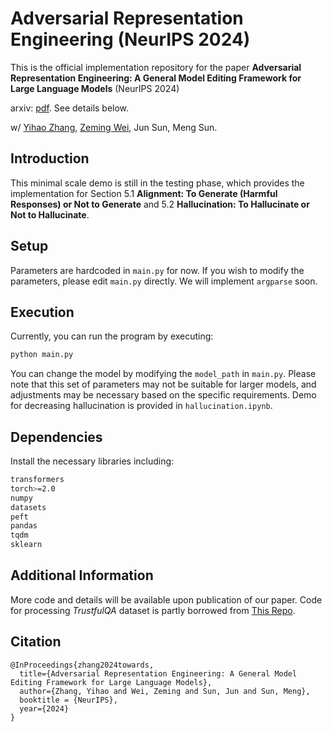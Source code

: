 # Adversarial Representation Engineering (NeurIPS 2024)

This is the official implementation repository for the paper **Adversarial Representation Engineering: A General Model Editing Framework for Large Language Models** (NeurIPS 2024)

arxiv: [pdf](https://arxiv.org/abs/2404.13752). See details below.

w/ [Yihao Zhang](https://zhang-yihao.github.io), [Zeming Wei](https://weizeming.github.io), Jun Sun, Meng Sun.

## Introduction
This minimal scale demo is still in the testing phase, which provides the implementation for Section 5.1 **Alignment: To Generate (Harmful Responses) or Not to Generate** and 5.2 **Hallucination: To Hallucinate or Not to Hallucinate**.

## Setup
Parameters are hardcoded in `main.py` for now. If you wish to modify the parameters, please edit `main.py` directly. We will implement `argparse` soon.

## Execution
Currently, you can run the program by executing:

```bash
python main.py
```

You can change the model by modifying the `model_path` in `main.py`. Please note that this set of parameters may not be suitable for larger models, and adjustments may be necessary based on the specific requirements.
Demo for decreasing hallucination is provided in `hallucination.ipynb`.

## Dependencies
Install the necessary libraries including:
```bash
transformers
torch>=2.0
numpy
datasets
peft
pandas
tqdm
sklearn
```

## Additional Information
More code and details will be available upon publication of our paper.
Code for processing *TrustfulQA* dataset is partly borrowed from [This Repo](https://github.com/andyzoujm/representation-engineering).

## Citation
```
@InProceedings{zhang2024towards,
  title={Adversarial Representation Engineering: A General Model Editing Framework for Large Language Models},
  author={Zhang, Yihao and Wei, Zeming and Sun, Jun and Sun, Meng},
  booktitle = {NeurIPS},
  year={2024}
}
```
